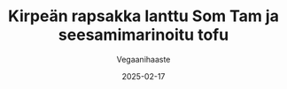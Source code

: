 ---
title: "Kirpeän rapsakka lanttu Som Tam ja seesamimarinoitu tofu"
image: "https://vegaanibotti.lauravuo.me/2025/02/2025-02-17_small.png"
date: 2025-02-17
receipt_url: "https://vegaanihaaste.fi/lanttu-som-tam-ja-seesamitofu"
author: "Vegaanihaaste"
---